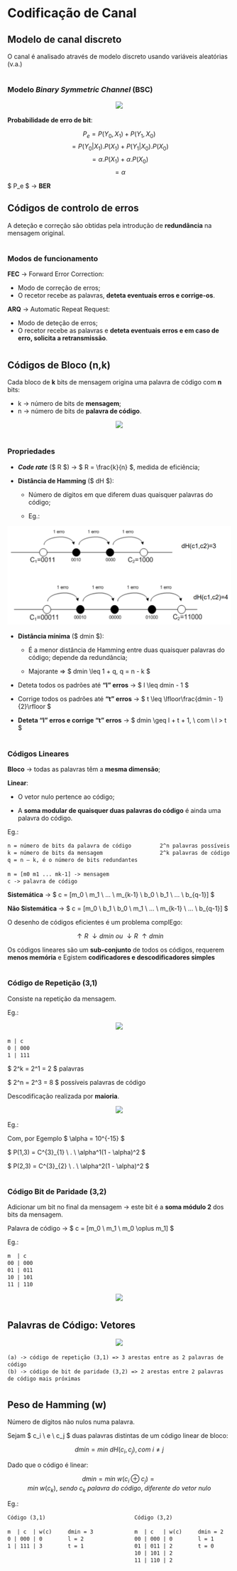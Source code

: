 # __Codificação de Canal__

## __Modelo de canal discreto__

O canal é analisado através de modelo discreto usando
variáveis aleatórias (v.a.)

#

### __Modelo__ ___Binary Symmetric Channel___ __(BSC)__

<div align=center> 

![](https://github.com/VascostaIsel/isel-leic-docs/blob/main/4th%20Semester/CD/Codifica%C3%A7%C3%A3o%20de%20Canal/imgs/Modelo-BSC.png)

</div>

__Probabilidade de erro de bit__:

$$ P_e = P(Y_0, X_1) + P(Y_1, X_0) $$
$$ = P(Y_0|X_1).P(X_1) + P(Y_1|X_0).P(X_0) $$
$$ = \alpha.P(X_1) + \alpha.P(X_0) $$
$$ = \alpha $$

$ P_e $ -> __BER__

## __Códigos de controlo de erros__

A deteção e correção são obtidas pela introdução de __redundância__ na mensagem original.

#

### __Modos de funcionamento__

__FEC__ -> Forward Error Correction:
* Modo de correção de erros;
* O recetor recebe as palavras, __deteta eventuais erros e corrige-os__.

__ARQ__ -> Automatic Repeat Request:
* Modo de deteção de erros;
* O recetor recebe as palavras e __deteta eventuais erros e em caso de erro, solicita a retransmissão__.

#

## __Códigos de Bloco (n,k)__

Cada bloco de __k__ bits de mensagem origina uma palavra de código com __n__ bits:
* k -> número de bits de __mensagem__;
* n -> número de bits de __palavra de código__.

<div align=center> 

![](https://github.com/VascostaIsel/isel-leic-docs/blob/main/4th%20Semester/CD/Codifica%C3%A7%C3%A3o%20de%20Canal/imgs/Códigos-de-Bloco.png) 

</div>

#

### __Propriedades__

* ___Code rate___ ($ R $) -> $ R = \frac{k}{n} $, medida de eficiência;

* __Distância de Hamming__ ($ dH $):
    * Número de dígitos em que diferem duas quaisquer palavras do código;

    * Eg.:
    
<div align=center> 

![](imgs\Distância-de-Hamming.png) 

</div>

* __Distância mínima__ ($ dmin $):
    * É a menor distância de Hamming entre duas quaisquer palavras do código; depende da redundância;

    * Majorante => $ dmin \leq 1 + q, q = n - k $

* Deteta todos os padrões até __“I” erros__ -> $ l \leq dmin - 1 $

* Corrige todos os padrões até __“t” erros__ -> $ t \leq \lfloor\frac{dmin - 1}{2}\rfloor $

* __Deteta “l” erros e corrige “t” erros__ -> $ dmin \geq l + t + 1, \ com \ l > t $

#

### __Códigos Lineares__

__Bloco__ -> todas as palavras têm a __mesma dimensão__;

__Linear__:
* O vetor nulo pertence ao código;

* A __soma modular de quaisquer duas palavras do código__ é ainda uma palavra do código.

Eg.:

```
n = número de bits da palavra de código         2^n palavras possíveis
k = número de bits da mensagem                  2^k palavras de código
q = n – k, é o número de bits redundantes

m = [m0 m1 ... mk-1] -> mensagem
c -> palavra de código
```

__Sistemática__ -> $ c = [m_0 \ m_1 \ ... \ m_{k-1} \ b_0 \ b_1 \ ... \ b_{q-1}] $

__Não Sistemática__ -> $ c = [m_0 \ b_1 \ b_0 \ m_1 \ ... \ m_{k-1} \ ... \ b_{q-1}] $

O desenho de códigos eficientes é um problema complEgo: 

$$ \uparrow R \ \downarrow dmin \ ou \ \downarrow R \ \uparrow dmin $$

Os códigos lineares são um __sub-conjunto__ de todos os códigos, requerem __menos memória__ e Egistem __codificadores e descodificadores simples__

#

### __Código de Repetição (3,1)__

Consiste na repetição da mensagem.

Eg.:

<div align=center> 

![](https://github.com/VascostaIsel/isel-leic-docs/blob/main/4th%20Semester/CD/Codifica%C3%A7%C3%A3o%20de%20Canal/imgs/Egemplo-Código-de-Repetição.png) 

</div>

```
m | c
0 | 000
1 | 111                    
```

$ 2^k = 2^1 = 2 $ palavras

$ 2^n = 2^3 = 8 $ possíveis palavras de código

Descodificação realizada por __maioria__.

<div align=center> 

![](https://github.com/VascostaIsel/isel-leic-docs/blob/main/4th%20Semester/CD/Codifica%C3%A7%C3%A3o%20de%20Canal/imgs/Egemplo-Código-de-Repetição-2.png)

</div>

Eg.:

Com, por Egemplo $ \alpha = 10^{-15} $ 

$ P(1,3) = C^{3}_{1} \ . \ \alpha^1(1 - \alpha)^2 $ 

$ P(2,3) = C^{3}_{2} \ . \ \alpha^2(1 - \alpha)^2 $ 

#

### __Código Bit de Paridade (3,2)__

Adicionar um bit no final da mensagem -> este bit é a __soma módulo 2__ dos bits da mensagem.

Palavra de código -> $ c = [m_0 \ m_1 \ m_0 \oplus m_1] $

Eg.:

```
m  | c
00 | 000
01 | 011     
10 | 101 
11 | 110              
```

<div align=center> 

![](https://github.com/VascostaIsel/isel-leic-docs/blob/main/4th%20Semester/CD/Codifica%C3%A7%C3%A3o%20de%20Canal/imgs/Egemplo-Código-Bit-de-Paridade.png) 

</div>

#

## __Palavras de Código: Vetores__

<div style=flEg align=center> 

![](https://github.com/VascostaIsel/isel-leic-docs/blob/main/4th%20Semester/CD/Codifica%C3%A7%C3%A3o%20de%20Canal/imgs/Egemplo-Palavras-de-Código-Vetores.png)

</div>

```
(a) -> código de repetição (3,1) => 3 arestas entre as 2 palavras de código
(b) -> código de bit de paridade (3,2) => 2 arestas entre 2 palavras de código mais próximas
```

#

## __Peso de Hamming (w)__

Número de dígitos não nulos numa palavra.

Sejam $ c_i \ e \ c_j $ duas palavras distintas de um código linear de bloco:

$$ dmin = min \ dH(c_i, c_j), com \ i \ne j $$

Dado que o código é linear:

$$ dmin = min \ w(c_i \oplus c_j) = min \ w(c_k), \ sendo \ c_k \ palavra \ do \ código, \ diferente \ do \ vetor \ nulo$$

Eg.:

```
Código (3,1)                            Código (3,2)

m  | c  | w(c)     dmin = 3             m  | c   | w(c)     dmin = 2
0 | 000 | 0        l = 2                00 | 000 | 0        l = 1
1 | 111 | 3        t = 1                01 | 011 | 2        t = 0
                                        10 | 101 | 2
                                        11 | 110 | 2          
```
